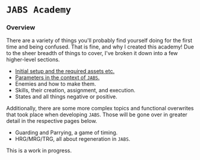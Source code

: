 # `JABS Academy`
### Overview
There are a variety of things you'll probably find yourself doing for the first time and being confused. That is fine,
and why I created this academy! Due to the sheer breadth of things to cover, I've broken it down into a few
higher-level sections. 

- [Initial setup and the required assets etc.](jabs-initialization.md)
- [Parameters in the context of `JABS`.](jabs-parameters.md)
- Enemies and how to make them.
- Skills, their creation, assignment, and execution.
- States and all things negative or positive.

Additionally, there are some more complex topics and functional overwrites that took place when developing `JABS`. Those
will be gone over in greater detail in the respective pages below.

- Guarding and Parrying, a game of timing.
- HRG/MRG/TRG, all about regeneration in `JABS`.

This is a work in progress.